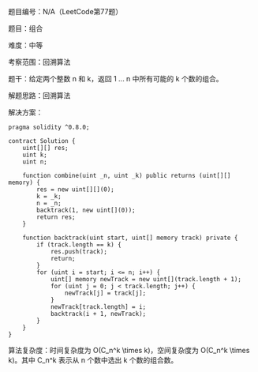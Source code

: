 题目编号：N/A（LeetCode第77题）

题目：组合

难度：中等

考察范围：回溯算法

题干：给定两个整数 n 和 k，返回 1 ... n 中所有可能的 k 个数的组合。

解题思路：回溯算法

解决方案：

```solidity
pragma solidity ^0.8.0;

contract Solution {
    uint[][] res;
    uint k;
    uint n;

    function combine(uint _n, uint _k) public returns (uint[][] memory) {
        res = new uint[][](0);
        k = _k;
        n = _n;
        backtrack(1, new uint[](0));
        return res;
    }

    function backtrack(uint start, uint[] memory track) private {
        if (track.length == k) {
            res.push(track);
            return;
        }
        for (uint i = start; i <= n; i++) {
            uint[] memory newTrack = new uint[](track.length + 1);
            for (uint j = 0; j < track.length; j++) {
                newTrack[j] = track[j];
            }
            newTrack[track.length] = i;
            backtrack(i + 1, newTrack);
        }
    }
}
```

算法复杂度：时间复杂度为 O(C_n^k \times k)，空间复杂度为 O(C_n^k \times k)。其中 C_n^k 表示从 n 个数中选出 k 个数的组合数。